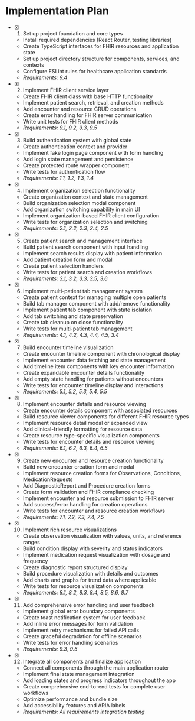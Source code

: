 # Implementation Plan

- [x] 1. Set up project foundation and core types





  - Install required dependencies (React Router, testing libraries)
  - Create TypeScript interfaces for FHIR resources and application state
  - Set up project directory structure for components, services, and contexts
  - Configure ESLint rules for healthcare application standards
  - _Requirements: 9.4_

- [x] 2. Implement FHIR client service layer





  - Create FHIR client class with base HTTP functionality
  - Implement patient search, retrieval, and creation methods
  - Add encounter and resource CRUD operations
  - Create error handling for FHIR server communication
  - Write unit tests for FHIR client methods
  - _Requirements: 9.1, 9.2, 9.3, 9.5_

- [x] 3. Build authentication system with global state





  - Create authentication context and provider
  - Implement fake login page component with form handling
  - Add login state management and persistence
  - Create protected route wrapper component
  - Write tests for authentication flow
  - _Requirements: 1.1, 1.2, 1.3, 1.4_

- [x] 4. Implement organization selection functionality





  - Create organization context and state management
  - Build organization selection modal component
  - Add organization switching capability in main UI
  - Implement organization-based FHIR client configuration
  - Write tests for organization selection and switching
  - _Requirements: 2.1, 2.2, 2.3, 2.4, 2.5_

- [x] 5. Create patient search and management interface





  - Build patient search component with input handling
  - Implement search results display with patient information
  - Add patient creation form and modal
  - Create patient selection handlers
  - Write tests for patient search and creation workflows
  - _Requirements: 3.1, 3.2, 3.3, 3.5, 3.6_

- [x] 6. Implement multi-patient tab management system





  - Create patient context for managing multiple open patients
  - Build tab manager component with add/remove functionality
  - Implement patient tab component with state isolation
  - Add tab switching and state preservation
  - Create tab cleanup on close functionality
  - Write tests for multi-patient tab management
  - _Requirements: 4.1, 4.2, 4.3, 4.4, 4.5, 3.4_

- [x] 7. Build encounter timeline visualization





  - Create encounter timeline component with chronological display
  - Implement encounter data fetching and state management
  - Add timeline item components with key encounter information
  - Create expandable encounter details functionality
  - Add empty state handling for patients without encounters
  - Write tests for encounter timeline display and interactions
  - _Requirements: 5.1, 5.2, 5.3, 5.4, 5.5_

- [x] 8. Implement encounter details and resource viewing





  - Create encounter details component with associated resources
  - Build resource viewer components for different FHIR resource types
  - Implement resource detail modal or expanded view
  - Add clinical-friendly formatting for resource data
  - Create resource type-specific visualization components
  - Write tests for encounter details and resource viewing
  - _Requirements: 6.1, 6.2, 6.3, 6.4, 6.5_

- [x] 9. Create new encounter and resource creation functionality





  - Build new encounter creation form and modal
  - Implement resource creation forms for Observations, Conditions, MedicationRequests
  - Add DiagnosticReport and Procedure creation forms
  - Create form validation and FHIR compliance checking
  - Implement encounter and resource submission to FHIR server
  - Add success/error handling for creation operations
  - Write tests for encounter and resource creation workflows
  - _Requirements: 7.1, 7.2, 7.3, 7.4, 7.5_

- [x] 10. Implement rich resource visualizations





  - Create observation visualization with values, units, and reference ranges
  - Build condition display with severity and status indicators
  - Implement medication request visualization with dosage and frequency
  - Create diagnostic report structured display
  - Build procedure visualization with details and outcomes
  - Add charts and graphs for trend data where applicable
  - Write tests for resource visualization components
  - _Requirements: 8.1, 8.2, 8.3, 8.4, 8.5, 8.6, 8.7_

- [x] 11. Add comprehensive error handling and user feedback










  - Implement global error boundary components
  - Create toast notification system for user feedback
  - Add inline error messages for form validation
  - Implement retry mechanisms for failed API calls
  - Create graceful degradation for offline scenarios
  - Write tests for error handling scenarios
  - _Requirements: 9.3, 9.5_

- [x] 12. Integrate all components and finalize application




  - Connect all components through the main application router
  - Implement final state management integration
  - Add loading states and progress indicators throughout the app
  - Create comprehensive end-to-end tests for complete user workflows
  - Optimize performance and bundle size
  - Add accessibility features and ARIA labels
  - _Requirements: All requirements integration testing_